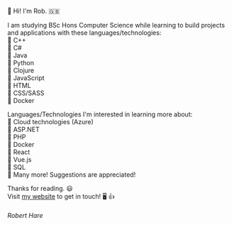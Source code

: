 👋 Hi! I'm Rob. 🇬🇧

I am studying BSc Hons Computer Science while learning to build projects and applications with these languages/technologies: \
  🔹 C++ \
  🔹 C# \
  🔹 Java \
  🔹 Python \
  🔹 Clojure \
  🔹 JavaScript \
  🔹 HTML \
  🔹 CSS/SASS \
  🔹 Docker
  
Languages/Technologies I'm interested in learning more about:  \
  🔹 Cloud technologies (Azure) \
  🔹 ASP.NET \
  🔹 PHP \
  🔹 Docker \
  🔹 React \
  🔹 Vue.js \
  🔹 SQL \
  🔹 Many more! Suggestions are appreciated!
  
Thanks for reading. 😃 \
Visit [my website](https://robertharedev.github.io/Portfolio/) to get in touch! 🖥️ 👍

###### *Robert Hare*
